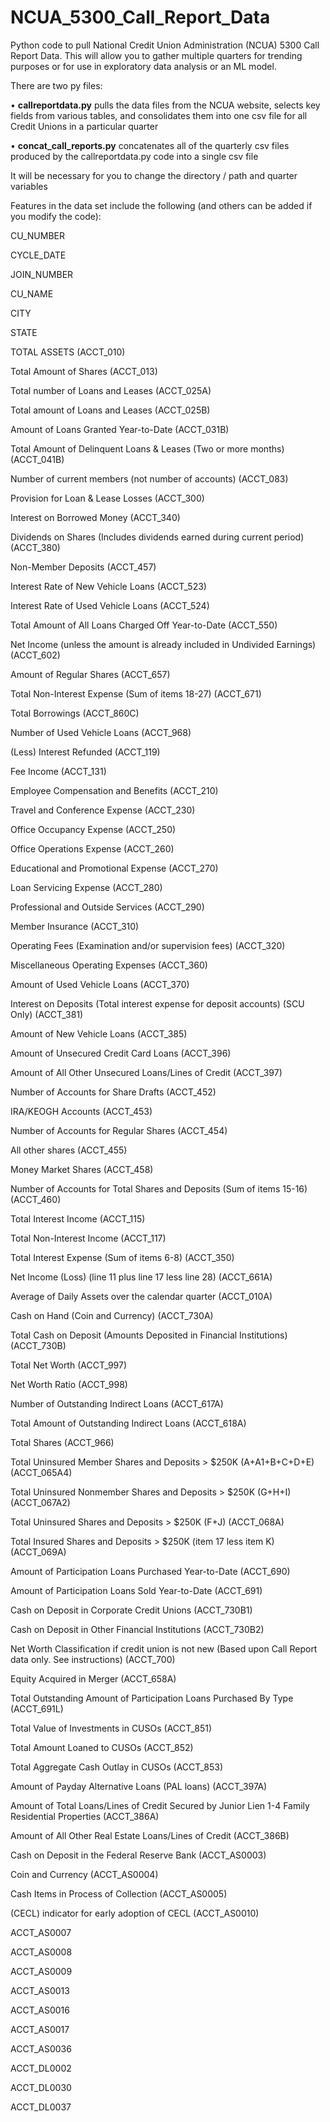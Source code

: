 # NCUA_5300_Call_Report_Data
Python code to pull National Credit Union Administration (NCUA) 5300 Call Report Data. This will allow you to gather multiple quarters for trending purposes or for use in exploratory data analysis or an ML model.

There are two py files:

• **callreportdata.py** pulls the data files from the NCUA website, selects key fields from various tables, and consolidates them into one csv file for all Credit Unions in a particular quarter

• **concat_call_reports.py** concatenates all of the quarterly csv files produced by the callreportdata.py code into a single csv file 


It will be necessary for you to change the directory / path and quarter variables

Features in the data set include the following (and others can be added if you modify the code):

CU_NUMBER

CYCLE_DATE

JOIN_NUMBER

CU_NAME

CITY

STATE

TOTAL ASSETS (ACCT_010)

Total Amount of Shares (ACCT_013)

Total number of Loans and Leases (ACCT_025A)

Total amount of Loans and Leases (ACCT_025B)

Amount of Loans Granted Year-to-Date (ACCT_031B)

Total Amount of Delinquent Loans & Leases (Two or more months) (ACCT_041B)

Number of current members (not number of accounts) (ACCT_083)

Provision for Loan & Lease Losses (ACCT_300)

Interest on Borrowed Money (ACCT_340)

Dividends on Shares (Includes dividends earned during current period) (ACCT_380)

Non-Member Deposits (ACCT_457)

Interest Rate of New Vehicle Loans (ACCT_523)

Interest Rate of Used Vehicle Loans (ACCT_524)

Total Amount of All Loans Charged Off Year-to-Date (ACCT_550)

Net Income (unless the amount is already included in Undivided Earnings) (ACCT_602)

Amount of Regular Shares (ACCT_657)

Total Non-Interest Expense (Sum of items 18-27) (ACCT_671)

Total Borrowings (ACCT_860C)

Number of Used Vehicle Loans (ACCT_968)

(Less) Interest Refunded (ACCT_119)

Fee Income (ACCT_131)

Employee Compensation and Benefits (ACCT_210)

Travel and Conference Expense (ACCT_230)

Office Occupancy Expense (ACCT_250)

Office Operations Expense (ACCT_260)

Educational and Promotional Expense (ACCT_270)

Loan Servicing Expense (ACCT_280)

Professional and Outside Services (ACCT_290)

Member Insurance (ACCT_310)

Operating Fees (Examination and/or supervision fees) (ACCT_320)

Miscellaneous Operating Expenses (ACCT_360)

Amount of Used Vehicle Loans (ACCT_370)

Interest on Deposits (Total interest expense for deposit accounts) (SCU Only) (ACCT_381)

Amount of New Vehicle Loans (ACCT_385)

Amount of Unsecured Credit Card Loans (ACCT_396)

Amount of All Other Unsecured Loans/Lines of Credit (ACCT_397)

Number of Accounts for Share Drafts (ACCT_452)

IRA/KEOGH Accounts (ACCT_453)

Number of Accounts for Regular Shares (ACCT_454)

All other shares (ACCT_455)

Money Market Shares (ACCT_458)

Number of Accounts for Total Shares and Deposits (Sum of items 15-16) (ACCT_460)

Total Interest Income (ACCT_115)

Total Non-Interest Income (ACCT_117)

Total Interest Expense (Sum of items 6-8) (ACCT_350)

Net Income (Loss) (line 11 plus line 17 less line 28) (ACCT_661A)

Average of Daily Assets over the calendar quarter (ACCT_010A)

Cash on Hand (Coin and Currency) (ACCT_730A)

Total Cash on Deposit (Amounts Deposited in Financial Institutions) (ACCT_730B)

Total Net Worth (ACCT_997)

Net Worth Ratio (ACCT_998)

Number of Outstanding Indirect Loans (ACCT_617A)

Total Amount of Outstanding Indirect Loans (ACCT_618A)

Total Shares (ACCT_966)

Total Uninsured Member Shares and Deposits > $250K (A+A1+B+C+D+E) (ACCT_065A4)

Total Uninsured Nonmember Shares and Deposits > $250K (G+H+I) (ACCT_067A2)

Total Uninsured Shares and Deposits > $250K (F+J) (ACCT_068A)

Total Insured Shares and Deposits > $250K (item 17 less item K) (ACCT_069A)

Amount of Participation Loans Purchased Year-to-Date (ACCT_690)

Amount of Participation Loans Sold Year-to-Date (ACCT_691)

Cash on Deposit in Corporate Credit Unions (ACCT_730B1)

Cash on Deposit in Other Financial Institutions (ACCT_730B2)

Net Worth Classification if credit union is not new (Based upon Call Report data only. See instructions) (ACCT_700)

Equity Acquired in Merger (ACCT_658A)

Total Outstanding Amount of Participation Loans Purchased By Type (ACCT_691L)

Total Value of Investments in CUSOs (ACCT_851)

Total Amount Loaned to CUSOs (ACCT_852)

Total Aggregate Cash Outlay in CUSOs (ACCT_853)

Amount of Payday Alternative Loans (PAL loans) (ACCT_397A)

Amount of Total Loans/Lines of Credit Secured by Junior Lien 1-4 Family Residential Properties (ACCT_386A)

Amount of All Other Real Estate Loans/Lines of Credit (ACCT_386B)

Cash on Deposit in the Federal Reserve Bank (ACCT_AS0003)

Coin and Currency (ACCT_AS0004)

Cash Items in Process of Collection (ACCT_AS0005)

(CECL) indicator for early adoption of CECL (ACCT_AS0010)

ACCT_AS0007

ACCT_AS0008

ACCT_AS0009

ACCT_AS0013

ACCT_AS0016

ACCT_AS0017

ACCT_AS0036

ACCT_DL0002

ACCT_DL0030

ACCT_DL0037

